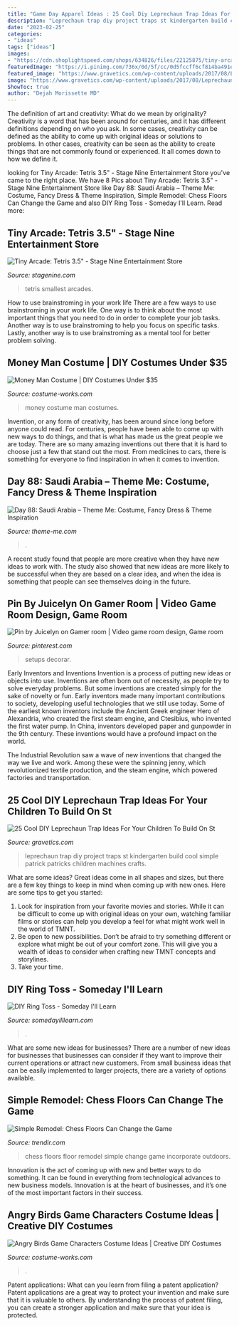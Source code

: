 ```yaml
---
title: "Game Day Apparel Ideas : 25 Cool Diy Leprechaun Trap Ideas For Your Children To Build On St"
description: "Leprechaun trap diy project traps st kindergarten build cool simple patrick patricks children machines crafts"
date: "2023-02-25"
categories:
- "ideas"
tags: ["ideas"]
images:
- "https://cdn.shoplightspeed.com/shops/634826/files/22125875/tiny-arcade-tetris-35.jpg"
featuredImage: "https://i.pinimg.com/736x/0d/5f/cc/0d5fccff6cf814ba491ede97ee55e7f8.jpg"
featured_image: "https://www.gravetics.com/wp-content/uploads/2017/08/Leprechaun-Trap-DIY.jpg"
image: "https://www.gravetics.com/wp-content/uploads/2017/08/Leprechaun-Trap-DIY.jpg"
ShowToc: true
author: "Dejah Morissette MD"
---
```



The definition of art and creativity: What do we mean by originality?
Creativity is a word that has been around for centuries, and it has different definitions depending on who you ask. In some cases, creativity can be defined as the ability to come up with original ideas or solutions to problems. In other cases, creativity can be seen as the ability to create things that are not commonly found or experienced. It all comes down to how we define it.

	

		
looking for Tiny Arcade: Tetris 3.5&quot; - Stage Nine Entertainment Store you've came to the right place. We have 8 Pics about Tiny Arcade: Tetris 3.5&quot; - Stage Nine Entertainment Store like Day 88: Saudi Arabia – Theme Me: Costume, Fancy Dress &amp; Theme Inspiration, Simple Remodel: Chess Floors Can Change the Game and also DIY Ring Toss - Someday I&#039;ll Learn. Read more:
		
    
## Tiny Arcade: Tetris 3.5&quot; - Stage Nine Entertainment Store

<img loading=lazy src="https://cdn.shoplightspeed.com/shops/634826/files/22125875/tiny-arcade-tetris-35.jpg" onerror="this.onerror=null;this.src='https://tse1.mm.bing.net/th?id=OIP.5lFOd2hCY_vSHTNJOp-9KwHaL2&amp;pid=15.1';" alt="Tiny Arcade: Tetris 3.5&quot; - Stage Nine Entertainment Store">

_Source: stagenine.com_

>tetris smallest arcades. 

	

How to use brainstroming in your work life
There are a few ways to use brainstroming in your work life. One way is to think about the most important things that you need to do in order to complete your job tasks. Another way is to use brainstroming to help you focus on specific tasks. Lastly, another way is to use brainstroming as a mental tool for better problem solving.

    
## Money Man Costume | DIY Costumes Under $35

<img loading=lazy src="https://photos.costume-works.com/full/money_man9.jpg" onerror="this.onerror=null;this.src='https://tse2.mm.bing.net/th?id=OIP.HkdB1o759vB6U5BREFAX7AHaNf&amp;pid=15.1';" alt="Money Man Costume | DIY Costumes Under $35">

_Source: costume-works.com_

>money costume man costumes. 

	

Invention, or any form of creativity, has been around since long before anyone could read. For centuries, people have been able to come up with new ways to do things, and that is what has made us the great people we are today. There are so many amazing inventions out there that it is hard to choose just a few that stand out the most. From medicines to cars, there is something for everyone to find inspiration in when it comes to invention.

    
## Day 88: Saudi Arabia – Theme Me: Costume, Fancy Dress &amp; Theme Inspiration

<img loading=lazy src="https://thememedotcom.files.wordpress.com/2012/09/saudi-face.jpg" onerror="this.onerror=null;this.src='https://tse1.mm.bing.net/th?id=OIP.ZZZXAdSQbDUFx1F6f37mBQHaK_&amp;pid=15.1';" alt="Day 88: Saudi Arabia – Theme Me: Costume, Fancy Dress &amp; Theme Inspiration">

_Source: theme-me.com_

>. 

	

A recent study found that people are more creative when they have new ideas to work with. The study also showed that new ideas are more likely to be successful when they are based on a clear idea, and when the idea is something that people can see themselves doing in the future.

    
## Pin By Juicelyn On Gamer Room | Video Game Room Design, Game Room

<img loading=lazy src="https://i.pinimg.com/736x/0d/5f/cc/0d5fccff6cf814ba491ede97ee55e7f8.jpg" onerror="this.onerror=null;this.src='https://tse2.mm.bing.net/th?id=OIP.z4oY5nqJ_lyOg2PLmiHdNQHaJ4&amp;pid=15.1';" alt="Pin by Juicelyn on Gamer room | Video game room design, Game room">

_Source: pinterest.com_

>setups decorar. 

	

Early Inventors and Inventions
Invention is a process of putting new ideas or objects into use. Inventions are often born out of necessity, as people try to solve everyday problems. But some inventions are created simply for the sake of novelty or fun. Early inventors made many important contributions to society, developing useful technologies that we still use today.
Some of the earliest known inventors include the Ancient Greek engineer Hero of Alexandria, who created the first steam engine, and Ctesibius, who invented the first water pump. In China, inventors developed paper and gunpowder in the 9th century. These inventions would have a profound impact on the world.

The Industrial Revolution saw a wave of new inventions that changed the way we live and work. Among these were the spinning jenny, which revolutionized textile production, and the steam engine, which powered factories and transportation.

    
## 25 Cool DIY Leprechaun Trap Ideas For Your Children To Build On St

<img loading=lazy src="https://www.gravetics.com/wp-content/uploads/2017/08/Leprechaun-Trap-DIY.jpg" onerror="this.onerror=null;this.src='https://tse1.mm.bing.net/th?id=OIP.iZVHT-ZxoKd9lQWAIYnlSwHaLH&amp;pid=15.1';" alt="25 Cool DIY Leprechaun Trap Ideas For Your Children To Build On St">

_Source: gravetics.com_

>leprechaun trap diy project traps st kindergarten build cool simple patrick patricks children machines crafts. 

	

What are some ideas?
Great ideas come in all shapes and sizes, but there are a few key things to keep in mind when coming up with new ones. Here are some tips to get you started: 
1. Look for inspiration from your favorite movies and stories. While it can be difficult to come up with original ideas on your own, watching familiar films or stories can help you develop a feel for what might work well in the world of TMNT. 
2. Be open to new possibilities. Don’t be afraid to try something different or explore what might be out of your comfort zone. This will give you a wealth of ideas to consider when crafting new TMNT concepts and storylines. 
3. Take your time.

    
## DIY Ring Toss - Someday I&#039;ll Learn

<img loading=lazy src="https://somedayilllearn.com/wp-content/uploads/2020/10/diy-ring-toss-1195x2048.jpg" onerror="this.onerror=null;this.src='https://tse4.mm.bing.net/th?id=OIP.0SpEodeCPM47k98MPMQMfgHaMs&amp;pid=15.1';" alt="DIY Ring Toss - Someday I&#039;ll Learn">

_Source: somedayilllearn.com_

>. 

	

What are some new ideas for businesses?
There are a number of new ideas for businesses that businesses can consider if they want to improve their current operations or attract new customers. From small business ideas that can be easily implemented to larger projects, there are a variety of options available.

    
## Simple Remodel: Chess Floors Can Change The Game

<img loading=lazy src="http://cdn.trendir.com/wp-content/uploads/old/archives/2016/02/17/simple-remodel-chess-floors-13.jpeg" onerror="this.onerror=null;this.src='https://tse1.mm.bing.net/th?id=OIP.ja6_n5Vdwl7mqBTCLtPB_AHaJ4&amp;pid=15.1';" alt="Simple Remodel: Chess Floors Can Change the Game">

_Source: trendir.com_

>chess floors floor remodel simple change game incorporate outdoors. 

	

Innovation is the act of coming up with new and better ways to do something. It can be found in everything from technological advances to new business models. Innovation is at the heart of businesses, and it’s one of the most important factors in their success.

    
## Angry Birds Game Characters Costume Ideas | Creative DIY Costumes

<img loading=lazy src="https://photos.costume-works.com/full/angry_birds_iowa_style2.jpg" onerror="this.onerror=null;this.src='https://tse1.mm.bing.net/th?id=OIP.NpKUZEAVX18YjsQNC4D4KgHaLq&amp;pid=15.1';" alt="Angry Birds Game Characters Costume Ideas | Creative DIY Costumes">

_Source: costume-works.com_

>. 

	

Patent applications: What can you learn from filing a patent application?
Patent applications are a great way to protect your invention and make sure that it is valuable to others. By understanding the process of patent filing, you can create a stronger application and make sure that your idea is protected.

